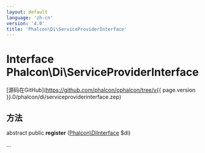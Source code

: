 ```yaml
---
layout: default
language: 'zh-cn'
version: '4.0'
title: 'Phalcon\Di\ServiceProviderInterface'
---
```


# Interface **Phalcon\Di\ServiceProviderInterface**

[源码在GitHub](https://github.com/phalcon/cphalcon/tree/v{{ page.version }}.0/phalcon/di/serviceproviderinterface.zep)

## 方法

abstract public **register** ([Phalcon\DiInterface](Phalcon_DiInterface) $di)

...